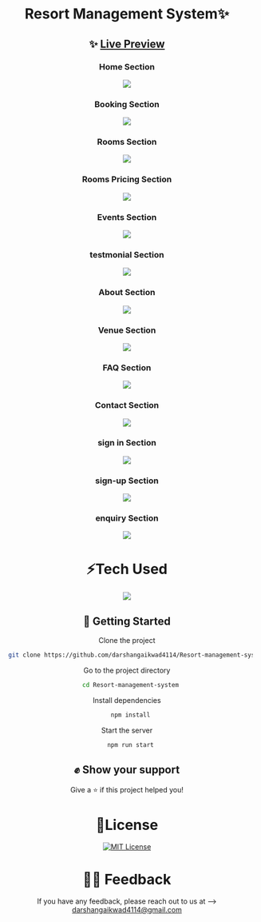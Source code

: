 <div align="center">

# Resort Management System✨

## ✨ [Live Preview](https://darshan-Resort-management-system.netlify.app/)

<div align='center'>
<h3>Home Section</h3>
<img src='./images/home.png'/>
<h3>Booking Section</h3>
<img src='./images/booking.png'/>
<h3>Rooms Section</h3>
<img src='./images/rooms.png'/>
<h3>Rooms Pricing Section</h3>
<img src='./images/rooms-pricing.png'/>
<h3>Events Section</h3>
<img src='./images/events.png'/>
<h3>testmonial Section</h3>
<img src='./images/testmonial.png'/>
<h3>About Section</h3>
<img src='./images/about.png'/>
<h3>Venue Section</h3>
<img src='./images/venue.png'/>
<h3>FAQ Section</h3>
<img src='./images/faq.png'/>
<h3>Contact Section</h3>
<img src='./images/contact.png'/>
<h3>sign in Section</h3>
<img src='./images/sign-in.png'/>
<h3>sign-up Section</h3>
<img src='./images/sign-up.png'/>
<h3>enquiry Section</h3>
<img src='./images/enquiry.png'/>
</div>

# ⚡Tech Used

<div align="center">
    <img src="https://skillicons.dev/icons?i=html,css,javascript,bootstrap,scss,vscode,&perline=6" />
</div>

## 🚀 Getting Started

Clone the project

```bash
  git clone https://github.com/darshangaikwad4114/Resort-management-system.git
```

Go to the project directory

```bash
  cd Resort-management-system
```

Install dependencies

```bash
  npm install
```

Start the server

```bash
  npm run start
```

## ✊ Show your support

Give a ⭐️ if this project helped you!

# 📝License

[![MIT License](https://img.shields.io/badge/License-MIT-green.svg)](https://github.com/darshangaikwad4114/Resort-management-system/blob/main/LICENCE)

# 🙌🏻 Feedback

If you have any feedback, please reach out to us at --> darshangaikwad4114@gmail.com

</div>
